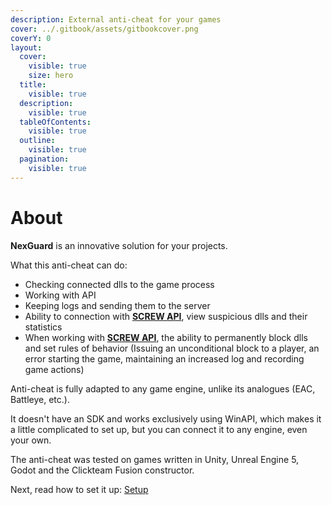 ```yaml
---
description: External anti-cheat for your games
cover: ../.gitbook/assets/gitbookcover.png
coverY: 0
layout:
  cover:
    visible: true
    size: hero
  title:
    visible: true
  description:
    visible: true
  tableOfContents:
    visible: true
  outline:
    visible: true
  pagination:
    visible: true
---
```


# About

**NexGuard** is an innovative solution for your projects.&#x20;



What this anti-cheat can do:

* Checking connected dlls to the game process
* Working with API
* Keeping logs and sending them to the server
* Ability to connection with [**SCREW API**](../api/about.md), view suspicious dlls and their statistics
* When working with [**SCREW API**](../api/about.md), the ability to permanently block dlls and set rules of behavior (Issuing an unconditional block to a player, an error starting the game, maintaining an increased log and recording game actions)

Anti-cheat is fully adapted to any game engine, unlike its analogues (EAC, Battleye, etc.).&#x20;

It doesn't have an SDK and works exclusively using WinAPI, which makes it a little complicated to set up, but you can connect it to any engine, even your own.&#x20;

The anti-cheat was tested on games written in Unity, Unreal Engine 5, Godot and the Clickteam Fusion constructor.

Next, read how to set it up: [Setup](setup.md)

